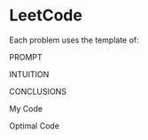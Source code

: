 # LeetCode
 
Each problem uses the template of: 

PROMPT

INTUITION

CONCLUSIONS

My Code

Optimal Code